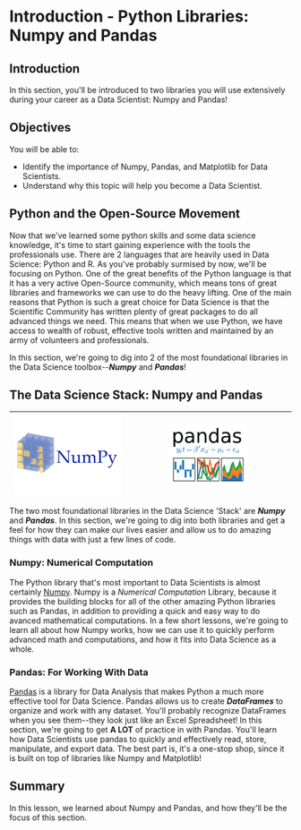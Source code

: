 
# Introduction - Python Libraries: Numpy and Pandas

## Introduction

In this section, you'll be introduced to two libraries you will use extensively during your career as a Data Scientist: Numpy and Pandas!

## Objectives

You will be able to:

* Identify the importance of Numpy, Pandas, and Matplotlib for Data Scientists.
* Understand why this topic will help you become a Data Scientist. 

## Python and the Open-Source Movement

Now that we've learned some python skills and some data science knowledge, it's time to start gaining experience with the tools the professionals use. There are 2 languages that are heavily used in Data Science: Python and R. As you've probably surmised by now, we'll be focusing on Python. One of the great benefits of the Python language is that it has a very active Open-Source community, which means tons of great libraries and frameworks we can use to do the heavy lifting. One of the main reasons that Python is such a great choice for Data Science is that the Scientific Community has written plenty of great packages to do all advanced things we need. This means that when we use Python, we have access to wealth of robust, effective tools written and maintained by an army of volunteers and professionals. 

In this section, we're going to dig into 2 of the most foundational libraries in the Data Science toolbox--**_Numpy_** and **_Pandas_**!


## The Data Science Stack: Numpy and Pandas

| <img src='numpy-logo.png'>  | <img src='pandas-logo.png' height=50% width=50%>  |
|---|---|

The two most foundational libraries in the Data Science 'Stack' are **_Numpy_** and **_Pandas_**.  In this section, we're going to dig into both libraries and get a feel for how they can make our lives easier and allow us to do amazing things with data with just a few lines of code. 

### Numpy: Numerical Computation

The Python library that's most important to Data Scientists is almost certainly [Numpy](http://www.numpy.org/). Numpy is a _Numerical Computation_ Library, because it provides the building blocks for all of the other amazing Python libraries such as Pandas, in addition to providing a quick and easy way to do avanced mathematical computations. In a few short lessons, we're going to learn all about how Numpy works, how we can use it to quickly perform advanced math and computations, and how it fits into Data Science as a whole. 


### Pandas: For Working With Data

[Pandas](https://pandas.pydata.org/) is a library for Data Analysis that makes Python a much more effective tool for Data Science. Pandas allows us to create **_DataFrames_** to organize and work with any dataset. You'll probably recognize DataFrames when you see them--they look just like an Excel Spreadsheet! In this section, we're going to get **A LOT** of practice in with Pandas. You'll learn how Data Scientists use pandas to quickly and effectively read, store, manipulate, and export data. The best part is, it's a one-stop shop, since it is built on top of libraries like Numpy and Matplotlib!

## Summary

In this lesson, we learned about Numpy and Pandas, and how they'll be the focus of this section. 

